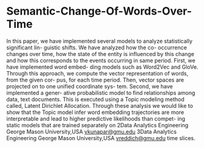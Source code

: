 # Semantic-Change-Of-Words-Over-Time

In this paper, we have implemented several models to analyze statistically significant lin- guistic shifts. We have analyzed how the co- occurrence changes over time, how the state of the entity is influenced by this change and how this corresponds to the events occurring in same period.
First, we have implemented word embed- ding models such as Word2Vec and GloVe. Through this approach, we compute the vector representation of words, from the given cor- pus, for each time period. Then, vector spaces are projected on to one unified coordinate sys- tem. Second, we have implemented a gener- ative probabilistic model to find relationships among data, text documents. This is executed using a Topic modeling method called, Latent Dirichlet Allocation.
Through these analysis we would like to show that the Topic model infer word embedding trajectories are more interpretable and lead to higher predictive likelihoods than compet- ing static models that are trained separately on
2Data Analytics Engineering George Mason University,USA vkunapar@gmu.edu
3Data Analytics Engineering George Mason University,USA vreddich@gmu.edu
time slices.
